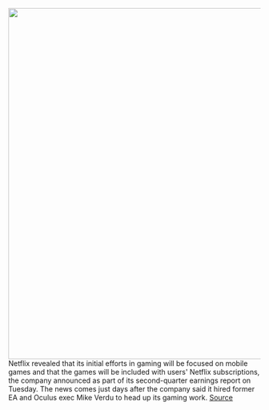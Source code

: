 <img src='https://cdn.vox-cdn.com/thumbor/-TYiaRBop2rS4bUlgPTb194e7EQ=/0x0:2040x1360/1200x800/filters:focal(857x517:1183x843)/cdn.vox-cdn.com/uploads/chorus_image/image/69608382/acastro_181101_1777_netflix_0002.0.jpg' width='700px' /><br/>
Netflix revealed that its initial efforts in gaming will be focused on mobile games and that the games will be included with users' Netflix subscriptions, the company announced as part of its second-quarter earnings report on Tuesday. The news comes just days after the company said it hired former EA and Oculus exec Mike Verdu to head up its gaming work.
<a href='https://www.theverge.com/2021/7/20/22585802/netflix-gaming-mobile-subscription-earnings'> Source <a/>